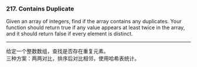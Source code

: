 ### 217. Contains Duplicate

Given an array of integers, find if the array contains any duplicates. Your function should return true if any value appears at least twice in the array, and it should return false if every element is distinct.

* * *

给定一个整数数组，查找是否存在重复元素。   
三种方案：两两对比，排序后对比相邻，使用哈希表统计。   

